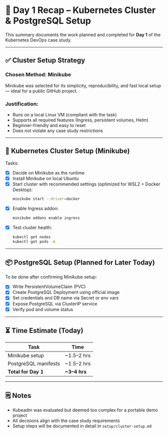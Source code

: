 # 📅 Day 1 Recap – Kubernetes Cluster & PostgreSQL Setup
This summary documents the work planned and completed for **Day 1** of the Kubernetes DevOps case study.

---

## ✅ Cluster Setup Strategy
### Chosen Method: **Minikube**
Minikube was selected for its simplicity, reproducibility, and fast local setup — ideal for a public GitHub project.

### Justification:
- Runs on a local Linux VM (compliant with the task)
- Supports all required features (Ingress, persistent volumes, Helm)
- Beginner-friendly and easy to reset
- Does not violate any case study restrictions

---

## 🔧 Kubernetes Cluster Setup (Minikube)
Tasks:
- [x] Decide on Minikube as the runtime
- [x] Install Minikube on local Ubuntu
- [x] Start cluster with recommended settings (optimized for WSL2 + Docker Desktop):
  ```bash
  minikube start --driver=docker
  ```
- [x] Enable Ingress addon:
  ```bash
  minikube addons enable ingress
  ```
- [x] Test cluster health:
  ```bash
  kubectl get nodes
  kubectl get pods -A
  ```

---

## 📦 PostgreSQL Setup (Planned for Later Today)
To be done after confirming Minikube setup:

- [x] Write PersistentVolumeClaim (PVC)
- [x] Create PostgreSQL Deployment using official image
- [x] Set credentials and DB name via Secret or env vars
- [x] Expose PostgreSQL via ClusterIP service
- [x] Verify pod and volume status

---

## ⏳ Time Estimate (Today)
| Task                    | Time        |
|-------------------------|-------------|
| Minikube setup          | ~1.5–2 hrs  |
| PostgreSQL manifests    | ~1.5–2 hrs  |
| **Total for Day 1** | **~3–4 hrs** |

---

## 🗒️ Notes
- Kubeadm was evaluated but deemed too complex for a portable demo project
- All decisions align with the case study requirements
- Setup steps will be documented in detail in `setup/cluster-setup.md`
